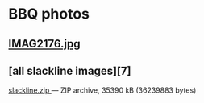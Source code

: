 #  BBQ photos

##  [IMAG2176.jpg][1]
##  [all slackline images][7]  
[slackline.zip ][9] — ZIP archive, 35390 kB (36239883 bytes)



[1]: bbq-photos/image.jpg
[9]: bbq-photos/all-images/at_download/slackline.zip
